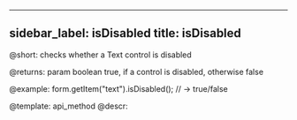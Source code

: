 
---
sidebar_label: isDisabled
title: isDisabled
---          

@short: checks whether a Text control is disabled

@returns:
param   boolean     true, if a control is disabled, otherwise false


@example:
form.getItem("text").isDisabled(); 
// -> true/false

@template: api_method
@descr:


